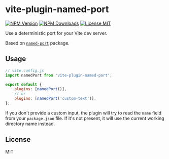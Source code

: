# vite-plugin-named-port

<a href="https://www.npmjs.com/package/vite-plugin-named-port"><img src="https://img.shields.io/npm/v/vite-plugin-named-port.svg?style=flat" alt="NPM Version" /></a>
<a href="https://www.npmjs.com/package/vite-plugin-named-port"><img src="https://img.shields.io/npm/dm/vite-plugin-named-port.svg?style=flat" alt="NPM Downloads" /></a>
<a href="https://github.com/KubaJastrz/vite-plugin-named-port/blob/main/LICENSE"><img src="https://img.shields.io/badge/license-MIT-success?style=flat" alt="License MIT" /></a>

Use a deterministic port for your Vite dev server.

Based on [`named-port`](https://www.npmjs.com/package/named-port) package.

## Usage

```js
// vite.config.js
import namedPort from 'vite-plugin-named-port';

export default {
	plugins: [namedPort()],
	// or
	plugins: [namedPort('custom-text')],
};
```

If you don't provide a custom input, the plugin will try to read the `name` field from your `package.json` file. If it's not present, it will use the current working directory name instead.

## License

MIT
